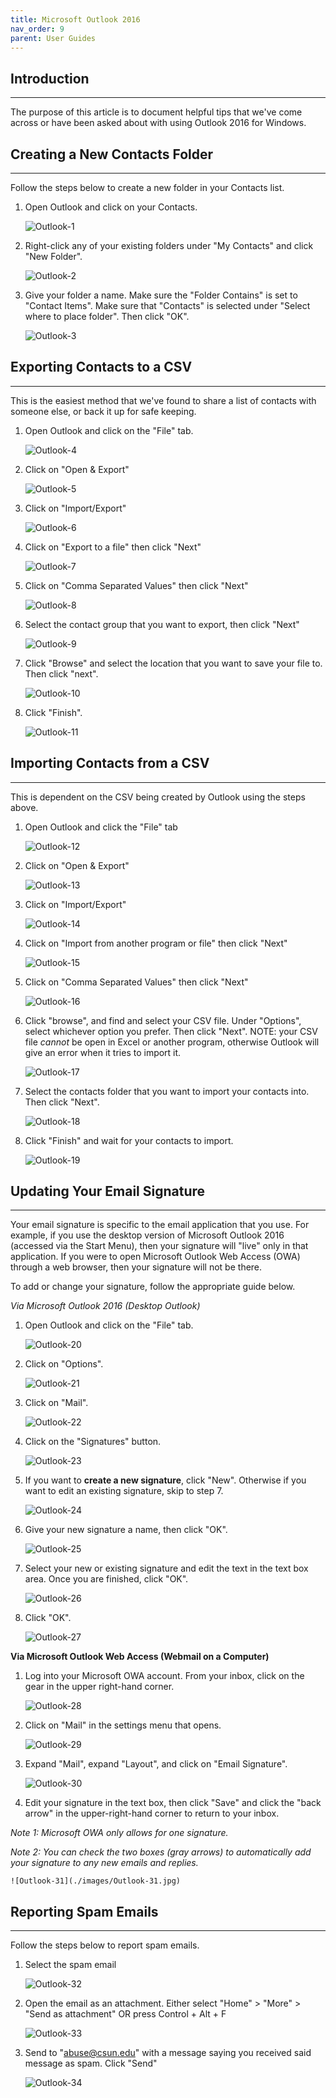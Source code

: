 ```yaml
---
title: Microsoft Outlook 2016
nav_order: 9
parent: User Guides
---
```

## Introduction
---------------
The purpose of this article is to document helpful tips that we've come across or have been asked about with using Outlook 2016 for Windows.



## Creating a New Contacts Folder
-----------------
Follow the steps below to create a new folder in your Contacts list.

1. Open Outlook and click on your Contacts.

	![Outlook-1](./images/Outlook-1.jpg)

2. Right-click any of your existing folders under "My Contacts" and click "New Folder".

	![Outlook-2](./images/Outlook-2.jpg)

3. Give your folder a name. Make sure the "Folder Contains" is set to "Contact Items". Make sure that "Contacts" is selected under "Select where to place folder". Then click "OK".

	![Outlook-3](./images/Outlook-3.jpg)

## Exporting Contacts to a CSV
-------------------------------
This is the easiest method that we've found to share a list of contacts with someone else, or back it up for safe keeping.
1. Open Outlook and click on the "File" tab.

	![Outlook-4](./images/Outlook-4.jpg)

2. Click on "Open & Export"

	![Outlook-5](./images/Outlook-5.jpg)

3. Click on "Import/Export"

	![Outlook-6](./images/Outlook-6.jpg)

4. Click on "Export to a file" then click "Next"

	![Outlook-7](./images/Outlook-7.jpg)

5. Click on "Comma Separated Values" then click "Next"

	![Outlook-8](./images/Outlook-8.jpg)

6. Select the contact group that you want to export, then click "Next"

	![Outlook-9](./images/Outlook-9.jpg)

7. Click "Browse" and select the location that you want to save your file to. Then click "next".

	![Outlook-10](./images/Outlook-10.jpg)

8. Click "Finish".

	![Outlook-11](./images/Outlook-11.jpg)


## Importing Contacts from a CSV
------------------
This is dependent on the CSV being created by Outlook using the steps above.

1. Open Outlook and click the "File" tab

	![Outlook-12](./images/Outlook-12.jpg)

2. Click on "Open & Export"

	![Outlook-13](./images/Outlook-13.jpg)

3. Click on "Import/Export"

	![Outlook-14](./images/Outlook-14.jpg)

4. Click on "Import from another program or file" then click "Next"

	![Outlook-15](./images/Outlook-15.jpg)

5. Click on "Comma Separated Values" then click "Next"

	![Outlook-16](./images/Outlook-16.jpg)

6. Click "browse", and find and select your CSV file. Under "Options", select whichever option you prefer. Then click "Next". NOTE: your CSV file *cannot* be open in Excel or another program, otherwise Outlook will give an error when it tries to import it.

	![Outlook-17](./images/Outlook-17.jpg)

7. Select the contacts folder that you want to import your contacts into. Then click "Next".

	![Outlook-18](./images/Outlook-18.jpg)	

8. Click "Finish" and wait for your contacts to import.

	![Outlook-19](./images/Outlook-19.jpg)

## Updating Your Email Signature
------------------------------
Your email signature is specific to the email application that you use. For example, if you use the desktop version of Microsoft Outlook 2016 (accessed via the Start Menu), then your signature will "live" only in that application. If you were to open Microsoft Outlook Web Access (OWA) through a web browser, then your signature will not be there.

To add or change your signature, follow the appropriate guide below.

*Via Microsoft Outlook 2016 (Desktop Outlook)*

1. Open Outlook and click on the "File" tab.

	![Outlook-20](./images/Outlook-20.jpg)

2. Click on "Options".

	![Outlook-21](./images/Outlook-21.jpg)

3. Click on "Mail".

	![Outlook-22](./images/Outlook-22.jpg)

4. Click on the "Signatures" button.

	![Outlook-23](./images/Outlook-3.jpg)

5. If you want to **create a new signature**, click "New". Otherwise if you want to edit an existing signature, skip to step 7.

	![Outlook-24](./images/Outlook-24.jpg)

6. Give your new signature a name, then click "OK".

	![Outlook-25](./images/Outlook-25.jpg)

7. Select your new or existing signature and edit the text in the text box area. Once you are finished, click "OK".

	![Outlook-26](./images/Outlook-26.jpg)

8. Click "OK".

	![Outlook-27](./images/Outlook-27.jpg)

**Via Microsoft Outlook Web Access (Webmail on a Computer)**

1. Log into your Microsoft OWA account. From your inbox, click on the gear in the upper right-hand corner.

	![Outlook-28](./images/Outlook-8.jpg)

2. Click on "Mail" in the settings menu that opens.

	![Outlook-29](./images/Outlook-29.jpg)

3. Expand "Mail", expand "Layout", and click on "Email Signature".

	![Outlook-30](./images/Outlook-30.jpg)

4. Edit your signature in the text box, then click "Save" and click the "back arrow" in the upper-right-hand corner to return to your inbox.

*Note 1: Microsoft OWA only allows for one signature.*

*Note 2: You can check the two boxes (gray arrows) to automatically add your signature to any new emails and replies.*

	![Outlook-31](./images/Outlook-31.jpg)


## Reporting Spam Emails
----------------------------
Follow the steps below to report spam emails.

1. Select the spam email

	![Outlook-32](./images/Outlook-32.png)

2. Open the email as an attachment. Either select "Home" > "More" > "Send as attachment" OR press Control + Alt + F

	![Outlook-33](./images/Outlook-33.png)

3. Send to "abuse@csun.edu" with a message saying you received said message as spam. Click "Send"

	![Outlook-34](./images/Outlook-34.png)

